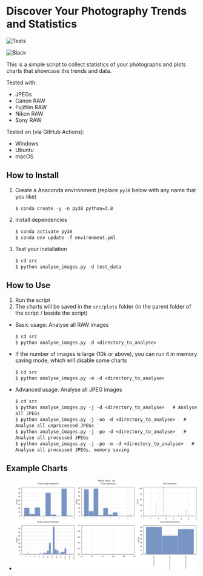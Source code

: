 # Discover Your Photography Trends and Statistics

![Tests](https://github.com/jiahuei/photography-trends/actions/workflows/tests.yml/badge.svg)

![Black](https://github.com/jiahuei/photography-trends/actions/workflows/black.yml/badge.svg)

This is a simple script to collect statistics of your photographs and plots charts that showcase the trends and data.

Tested with:

- JPEGs
- Canon RAW
- Fujifilm RAW
- Nikon RAW
- Sony RAW

Tested on (via GitHub Actions):

- Windows
- Ubuntu
- macOS

## How to Install

1. Create a Anaconda environment (replace `py38` below with any name that you like)

   ```shell
   $ conda create -y -n py38 python=3.8
   ```

2. Install dependencies

   ```shell
   $ conda activate py38
   $ conda env update -f environment.yml
   ```

3. Test your installation

   ```shell
   $ cd src
   $ python analyse_images.py -d test_data
   ```

## How to Use

1. Run the script
2. The charts will be saved in the `src/plots` folder (in the parent folder of the script / beside the script)

- Basic usage: Analyse all RAW images

  ```shell
  $ cd src
  $ python analyse_images.py -d <directory_to_analyse>
  ```

- If the number of images is large (10k or above), you can run it in memory saving mode, which will disable some charts

  ```shell
  $ cd src
  $ python analyse_images.py -m -d <directory_to_analyse>
  ```

- Advanced usage: Analyse all JPEG images

  ```shell
  $ cd src
  $ python analyse_images.py -j -d <directory_to_analyse>   # Analyse all JPEGs
  $ python analyse_images.py -j -oo -d <directory_to_analyse>   # Analyse all unprocessed JPEGs
  $ python analyse_images.py -j -po -d <directory_to_analyse>   # Analyse all processed JPEGs
  $ python analyse_images.py -j -po -m -d <directory_to_analyse>   # Analyse all processed JPEGs, memory saving
  ```

## Example Charts

- ![example-charts](example.png)
